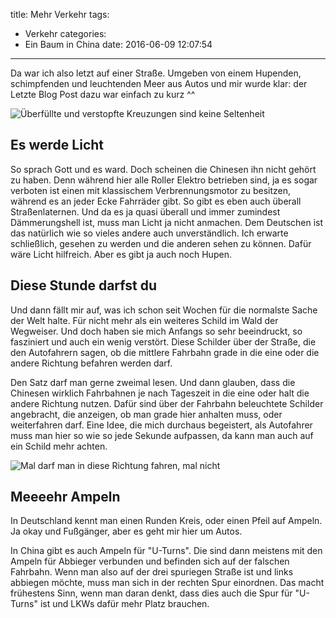 title: Mehr Verkehr
tags:
  - Verkehr
categories:
  - Ein Baum in China
date: 2016-06-09 12:07:54
---


Da war ich also letzt auf einer Straße. Umgeben von einem Hupenden, schimpfenden und leuchtenden Meer aus Autos und mir wurde klar: der Letzte Blog Post dazu war einfach zu kurz ^^

![Überfüllte und verstopfte Kreuzungen sind keine Seltenheit](/images/china/kreuzung.jpg)

<!-- more -->

## Es werde Licht

So sprach Gott und es ward. Doch scheinen die Chinesen ihn nicht gehört zu haben. Denn während hier alle Roller Elektro betrieben sind, ja es sogar verboten ist einen mit klassischem Verbrennungsmotor zu besitzen, während es an jeder Ecke Fahrräder gibt. So gibt es eben auch überall Straßenlaternen. Und da es ja quasi überall und immer zumindest Dämmerungshell ist, muss man Licht ja nicht anmachen. Dem Deutschen ist das natürlich wie so vieles andere auch unverständlich. Ich erwarte schließlich, gesehen zu werden und die anderen sehen zu können. Dafür wäre Licht hilfreich. Aber es gibt ja auch noch Hupen.

## Diese Stunde darfst du

Und dann fällt mir auf, was ich schon seit Wochen für die normalste Sache der Welt halte. Für nicht mehr als ein weiteres Schild im Wald der Wegweiser. Und doch haben sie mich Anfangs so sehr beeindruckt, so fasziniert und auch ein wenig verstört. Diese Schilder über der Straße, die den Autofahrern sagen, ob die mittlere Fahrbahn grade in die eine oder die andere Richtung befahren werden darf.

Den Satz darf man gerne zweimal lesen. Und dann glauben, dass die Chinesen wirklich Fahrbahnen je nach Tageszeit in die eine oder halt die andere Richtung nutzen. Dafür sind über der Fahrbahn beleuchtete Schilder angebracht, die anzeigen, ob man grade hier anhalten muss, oder weiterfahren darf. Eine Idee, die mich durchaus begeistert, als Autofahrer muss man hier so wie so jede Sekunde aufpassen, da kann man auch auf ein Schild mehr achten.

![Mal darf man in diese Richtung fahren, mal nicht](/images/china/fahrbahnRichtungWechsel.jpg)

## Meeeehr Ampeln

In Deutschland kennt man einen Runden Kreis, oder einen Pfeil auf Ampeln. Ja okay und Fußgänger, aber es geht mir hier um Autos.

In China gibt es auch Ampeln für "U-Turns". Die sind dann meistens mit den Ampeln für Abbieger verbunden und befinden sich auf der falschen Fahrbahn. Wenn man also auf der drei spuriegen Straße ist und links abbiegen möchte, muss man sich in der rechten Spur einordnen. Das macht frühestens Sinn, wenn man daran denkt, dass dies auch die Spur für "U-Turns" ist und LKWs dafür mehr Platz brauchen.
